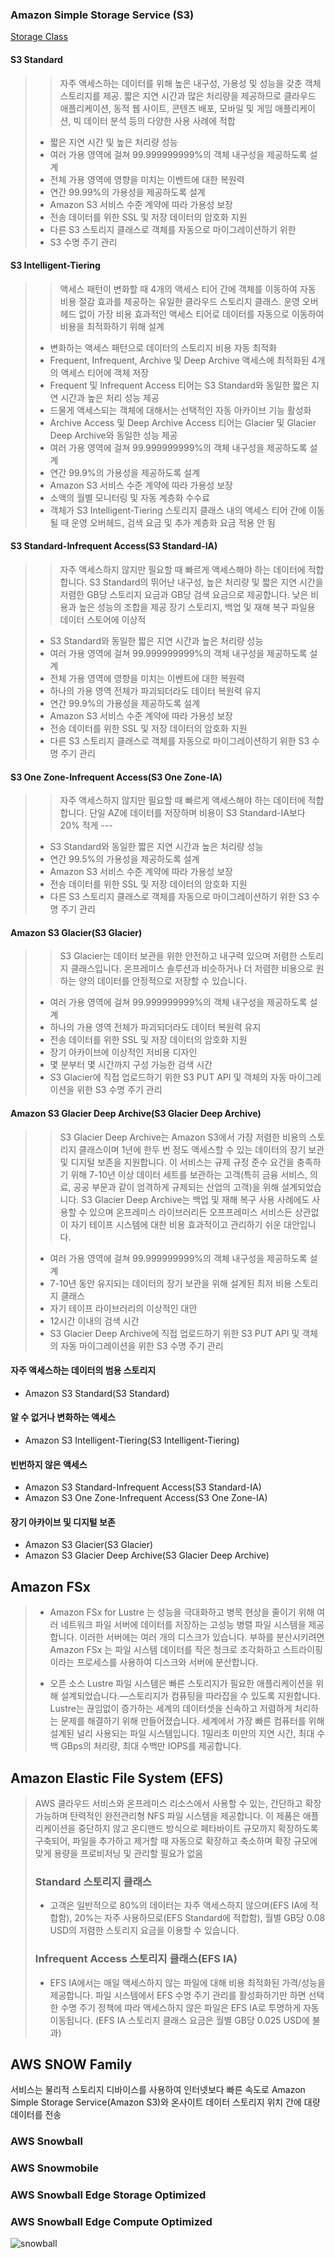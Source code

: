 ### Amazon Simple Storage Service (S3)

[Storage Class](https://aws.amazon.com/ko/s3/storage-classes/)
>
>
#### S3 Standard
>
>> 자주 액세스하는 데이터를 위해 높은 내구성, 가용성 및 성능을 갖춘 객체 스토리지를 제공.
짧은 지연 시간과 많은 처리량을 제공하므로 클라우드 애플리케이션, 동적 웹 사이트, 콘텐츠 배포, 모바일 및 게임 애플리케이션, 빅 데이터 분석 등의 다양한 사용 사례에 적합
> + 짧은 지연 시간 및 높은 처리량 성능
> + 여러 가용 영역에 걸쳐 99.999999999%의 객체 내구성을 제공하도록 설계
> + 전체 가용 영역에 영향을 미치는 이벤트에 대한 복원력
> + 연간 99.99%의 가용성을 제공하도록 설계
> + Amazon S3 서비스 수준 계약에 따라 가용성 보장
> + 전송 데이터를 위한 SSL 및 저장 데이터의 암호화 지원
> + 다른 S3 스토리지 클래스로 객체를 자동으로 마이그레이션하기 위한
> + S3 수명 주기 관리
>
#### S3 Intelligent-Tiering
>
>> 액세스 패턴이 변화할 때 4개의 액세스 티어 간에 객체를 이동하여 자동 비용 절감 효과를 제공하는 유일한 클라우드 스토리지 클래스.
운영 오버헤드 없이 가장 비용 효과적인 액세스 티어로 데이터를 자동으로 이동하여 비용을 최적화하기 위해 설계
> + 변화하는 액세스 패턴으로 데이터의 스토리지 비용 자동 최적화
> + Frequent, Infrequent, Archive 및 Deep Archive 액세스에 최적화된 4개의 액세스 티어에 객체 저장
> + Frequent 및 Infrequent Access 티어는 S3 Standard와 동일한 짧은 지연 시간과 높은 처리 성능 제공
> + 드물게 액세스되는 객체에 대해서는 선택적인 자동 아카이브 기능 활성화
> + Archive Access 및 Deep Archive Access 티어는 Glacier 및 Glacier Deep Archive와 동일한 성능 제공
> + 여러 가용 영역에 걸쳐 99.999999999%의 객체 내구성을 제공하도록 설계
> + 연간 99.9%의 가용성을 제공하도록 설계
> + Amazon S3 서비스 수준 계약에 따라 가용성 보장
> + 소액의 월별 모니터링 및 자동 계층화 수수료
> + 객체가 S3 Intelligent-Tiering 스토리지 클래스 내의 액세스 티어 간에 이동될 때 운영 오버헤드, 검색 요금 및 추가 계층화 요금 적용 안 됨
>
#### S3 Standard-Infrequent Access(S3 Standard-IA)
>
>> 자주 액세스하지 않지만 필요할 때 빠르게 액세스해야 하는 데이터에 적합합니다.
S3 Standard의 뛰어난 내구성, 높은 처리량 및 짧은 지연 시간을 저렴한 GB당 스토리지 요금과 GB당 검색 요금으로 제공합니다. 낮은 비용과 높은 성능의 조합을 제공
장기 스토리지, 백업 및 재해 복구 파일용 데이터 스토어에 이상적
> + S3 Standard와 동일한 짧은 지연 시간과 높은 처리량 성능
> + 여러 가용 영역에 걸쳐 99.999999999%의 객체 내구성을 제공하도록 설계
> + 전체 가용 영역에 영향을 미치는 이벤트에 대한 복원력
> + 하나의 가용 영역 전체가 파괴되더라도 데이터 복원력 유지
> + 연간 99.9%의 가용성을 제공하도록 설계
> + Amazon S3 서비스 수준 계약에 따라 가용성 보장
> + 전송 데이터를 위한 SSL 및 저장 데이터의 암호화 지원
> + 다른 S3 스토리지 클래스로 객체를 자동으로 마이그레이션하기 위한 S3 수명 주기 관리
>
#### S3 One Zone-Infrequent Access(S3 One Zone-IA)
>
>> 자주 액세스하지 않지만 필요할 때 빠르게 액세스해야 하는 데이터에 적합합니다.
단일 AZ에 데이터를 저장하며 비용이 S3 Standard-IA보다 20% 적게 ---
> + S3 Standard와 동일한 짧은 지연 시간과 높은 처리량 성능
> + 연간 99.5%의 가용성을 제공하도록 설계
> + Amazon S3 서비스 수준 계약에 따라 가용성 보장
> + 전송 데이터를 위한 SSL 및 저장 데이터의 암호화 지원
> + 다른 S3 스토리지 클래스로 객체를 자동으로 마이그레이션하기 위한 S3 수명 주기 관리
>
#### Amazon S3 Glacier(S3 Glacier)
>
>> S3 Glacier는 데이터 보관을 위한 안전하고 내구력 있으며 저렴한 스토리지 클래스입니다. 온프레미스 솔루션과 비슷하거나 더 저렴한 비용으로 원하는 양의 데이터를 안정적으로 저장할 수 있습니다.
> + 여러 가용 영역에 걸쳐 99.999999999%의 객체 내구성을 제공하도록 설계
> + 하나의 가용 영역 전체가 파괴되더라도 데이터 복원력 유지
> + 전송 데이터를 위한 SSL 및 저장 데이터의 암호화 지원
> + 장기 아카이브에 이상적인 저비용 디자인
> + 몇 분부터 몇 시간까지 구성 가능한 검색 시간
> + S3 Glacier에 직접 업로드하기 위한 S3 PUT API 및 객체의 자동 마이그레이션을 위한 S3 수명 주기 관리
>
#### Amazon S3 Glacier Deep Archive(S3 Glacier Deep Archive)
>
>> S3 Glacier Deep Archive는 Amazon S3에서 가장 저렴한 비용의 스토리지 클래스이며 1년에 한두 번 정도 액세스할 수 있는 데이터의 장기 보관 및 디지털 보존을 지원합니다. 이 서비스는 규제 규정 준수 요건을 충족하기 위해 7-10년 이상 데이터 세트를 보관하는 고객(특히 금융 서비스, 의료, 공공 부문과 같이 엄격하게 규제되는 산업의 고객)을 위해 설계되었습니다.
S3 Glacier Deep Archive는 백업 및 재해 복구 사용 사례에도 사용할 수 있으며 온프레미스 라이브러리든 오프프레미스 서비스든 상관없이 자기 테이프 시스템에 대한 비용 효과적이고 관리하기 쉬운 대안입니다.
> + 여러 가용 영역에 걸쳐 99.999999999%의 객체 내구성을 제공하도록 설계
> + 7-10년 동안 유지되는 데이터의 장기 보관을 위해 설계된 최저 비용 스토리지 클래스
> + 자기 테이프 라이브러리의 이상적인 대안​
> + 12시간 이내의 검색 시간
> + S3 Glacier Deep Archive에 직접 업로드하기 위한 S3 PUT API 및 객체의 자동 마이그레이션을 위한 S3 수명 주기 관리
>
>
#### 자주 액세스하는 데이터의 범용 스토리지
+ Amazon S3 Standard(S3 Standard)
#### 알 수 없거나 변화하는 액세스
+ Amazon S3 Intelligent-Tiering(S3 Intelligent-Tiering)
#### 빈번하지 않은 액세스
+ Amazon S3 Standard-Infrequent Access(S3 Standard-IA)
+ Amazon S3 One Zone-Infrequent Access(S3 One Zone-IA)
#### 장기 아카이브 및 디지털 보존
+ Amazon S3 Glacier(S3 Glacier)
+ Amazon S3 Glacier Deep Archive(S3 Glacier Deep Archive)


Amazon FSx
----
> + Amazon FSx for Lustre 는 성능을 극대화하고 병목 현상을 줄이기 위해 여러 네트워크 파일 서버에 데이터를 저장하는 고성능 병렬 파일 시스템을 제공합니다. 이러한 서버에는 여러 개의 디스크가 있습니다. 부하를 분산시키려면 Amazon FSx 는 파일 시스템 데이터를 작은 청크로 조각화하고 스트라이핑이라는 프로세스를 사용하여 디스크와 서버에 분산합니다.
>
> + 오픈 소스 Lustre 파일 시스템은 빠른 스토리지가 필요한 애플리케이션을 위해 설계되었습니다.—스토리지가 컴퓨팅을 따라잡을 수 있도록 지원합니다. Lustre는 끊임없이 증가하는 세계의 데이터셋을 신속하고 저렴하게 처리하는 문제를 해결하기 위해 만들어졌습니다. 세계에서 가장 빠른 컴퓨터를 위해 설계된 널리 사용되는 파일 시스템입니다. 1밀리초 미만의 지연 시간, 최대 수백 GBps의 처리량, 최대 수백만 IOPS를 제공합니다.

Amazon Elastic File System (EFS)
------
>  AWS 클라우드 서비스와 온프레미스 리소스에서 사용할 수 있는, 간단하고 확장 가능하며 탄력적인 완전관리형 NFS 파일 시스템을 제공합니다. 이 제품은 애플리케이션을 중단하지 않고 온디맨드 방식으로 페타바이트 규모까지 확장하도록 구축되어, 파일을 추가하고 제거할 때 자동으로 확장하고 축소하며 확장 규모에 맞게 용량을 프로비저닝 및 관리할 필요가 없음
> ### Standard 스토리지 클래스
> + 고객은 일반적으로 80%의 데이터는 자주 액세스하지 않으며(EFS IA에 적합함), 20%는 자주 사용하므로(EFS Standard에 적합함), 월별 GB당 0.08 USD의 저렴한 스토리지 요금을 이용할 수 있습니다.
>
> ### Infrequent Access 스토리지 클래스(EFS IA)
> + EFS IA에서는 매일 액세스하지 않는 파일에 대해 비용 최적화된 가격/성능을 제공합니다. 파일 시스템에서 EFS 수명 주기 관리를 활성화하기만 하면 선택한 수명 주기 정책에 따라 액세스하지 않은 파일은 EFS IA로 투명하게 자동 이동됩니다. (EFS IA 스토리지 클래스 요금은 월별 GB당 0.025 USD에 불과)
>

AWS SNOW Family
-----
서비스는 물리적 스토리지 디바이스를 사용하여 인터넷보다 빠른 속도로 Amazon Simple Storage Service(Amazon S3)와 온사이트 데이터 스토리지 위치 간에 대량 데이터를 전송

### AWS Snowball
### AWS Snowmobile
### AWS Snowball Edge Storage Optimized
### AWS Snowball Edge Compute Optimized

![snowball](https://d1.awsstatic.com/cloud-storage/Storage/aws-snow-family-snowcone-snowball-snowmobile.a25e546daeb034621917b5350229456e525a1461.png)
